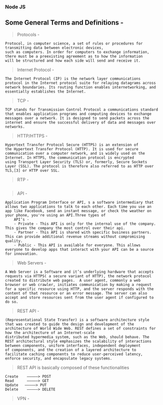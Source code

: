 ### Node JS

## Some General Terms and Definitions -

> Protocols -

```
Protocol, in computer science, a set of rules or procedures for transmitting data between electronic devices,
such as computers. In order for computers to exchange information, there must be a preexisting agreement as to how the information
will be structured and how each side will send and receive it.
```

> Internet Protocol -

```
The Internet Protocol (IP) is the network layer communications protocol in the Internet protocol suite for relaying datagrams across network boundaries. Its routing function enables internetworking, and essentially establishes the Internet.
```

> TCP -

```
TCP stands for Transmission Control Protocol a communications standard that enables application programs and computing devices to exchange messages over a network. It is designed to send packets across the internet and ensure the successful delivery of data and messages over networks.
```

> HTTP/HTTPS -

```
Hypertext Transfer Protocol Secure (HTTPS) is an extension of the Hypertext Transfer Protocol (HTTP). It is used for secure communication over a computer network, and is widely used on the Internet. In HTTPS, the communication protocol is encrypted using Transport Layer Security (TLS) or, formerly, Secure Sockets Layer (SSL). The protocol is therefore also referred to as HTTP over TLS,[3] or HTTP over SSL.
```

> RTP -

```The Real-time Transport Protocol (RTP) is a network protocol for delivering audio and video over IP networks. RTP is used in communication and entertainment systems that involve streaming media, such as telephony, video teleconference applications including WebRTC, television services and web-based push-to-talk features.

```

> API -

```
Application Program Interface or API, s a software intermediary that allows two applications to talk to each other. Each time you use an app like Facebook, send an instant message, or check the weather on your phone, you're using an API.Three types of
    API’s -
    - Private - This API is only for the internal use of the company. This gives the company the most control over their api.
    - Partner - This API is shared with specific business partners. This can provide additional revenue streams without compromising quality.
    - Public - This API is available for everyone. This allows everyone to develop apps that interact with your API can be a source for innovation.
```

> Web Servers -

```
A Web Server is a Software and it’s underlying hardware that accepts requests via HTTPS( a secure variant of HTTP), the network protocol created to distribute web pages.  A user agent, commonly a web browser or web crawler, initiates communication by making a request for a specific resource using HTTP, and the server responds with the content of that resource or an error message. The server can also accept and store resources sent from the user agent if configured to do so.
```

> REST API -

```
(Representational State Transfer) is a software architecture style that was created to guide the design and development of the architecture of World Wide Web. REST defines a set of constraints for how the architecture of an Internet-scale distributed hypermedia system, such as the Web, should behave. The REST architectural style emphasizes the scalability of interactions between components, uniform interfaces, independent deployment of components, and the creation of a layered architecture to facilitate caching components to reduce user-perceived latency, enforce security, and encapsulate legacy systems.
```

> REST API is basically composed of these functionalities

```
Create    —————> POST
Read      —————> GET
Update   —————> PUT
Delete    —————> DELETE
```

> VPN -

```A virtual private network (VPN) extends a private network across a public network and enables users to send and receive data across shared or public networks as if their computing devices were directly connected to the private network. Applications running across a VPN may benefit from the functionality, security, and management of the private network. It provides access to resources inaccessible on the public network and is typically used for telecommuting workers. Encryption is common, although not an inherent part of a VPN connection.

```
